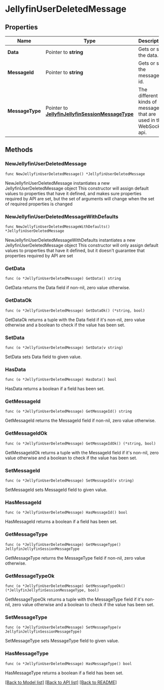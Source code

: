 # JellyfinUserDeletedMessage

## Properties

Name | Type | Description | Notes
------------ | ------------- | ------------- | -------------
**Data** | Pointer to **string** | Gets or sets the data. | [optional] 
**MessageId** | Pointer to **string** | Gets or sets the message id. | [optional] 
**MessageType** | Pointer to [**JellyfinJellyfinSessionMessageType**](JellyfinSessionMessageType.md) | The different kinds of messages that are used in the WebSocket api. | [optional] [readonly] [default to USER_DELETED]

## Methods

### NewJellyfinUserDeletedMessage

`func NewJellyfinUserDeletedMessage() *JellyfinUserDeletedMessage`

NewJellyfinUserDeletedMessage instantiates a new JellyfinUserDeletedMessage object
This constructor will assign default values to properties that have it defined,
and makes sure properties required by API are set, but the set of arguments
will change when the set of required properties is changed

### NewJellyfinUserDeletedMessageWithDefaults

`func NewJellyfinUserDeletedMessageWithDefaults() *JellyfinUserDeletedMessage`

NewJellyfinUserDeletedMessageWithDefaults instantiates a new JellyfinUserDeletedMessage object
This constructor will only assign default values to properties that have it defined,
but it doesn't guarantee that properties required by API are set

### GetData

`func (o *JellyfinUserDeletedMessage) GetData() string`

GetData returns the Data field if non-nil, zero value otherwise.

### GetDataOk

`func (o *JellyfinUserDeletedMessage) GetDataOk() (*string, bool)`

GetDataOk returns a tuple with the Data field if it's non-nil, zero value otherwise
and a boolean to check if the value has been set.

### SetData

`func (o *JellyfinUserDeletedMessage) SetData(v string)`

SetData sets Data field to given value.

### HasData

`func (o *JellyfinUserDeletedMessage) HasData() bool`

HasData returns a boolean if a field has been set.

### GetMessageId

`func (o *JellyfinUserDeletedMessage) GetMessageId() string`

GetMessageId returns the MessageId field if non-nil, zero value otherwise.

### GetMessageIdOk

`func (o *JellyfinUserDeletedMessage) GetMessageIdOk() (*string, bool)`

GetMessageIdOk returns a tuple with the MessageId field if it's non-nil, zero value otherwise
and a boolean to check if the value has been set.

### SetMessageId

`func (o *JellyfinUserDeletedMessage) SetMessageId(v string)`

SetMessageId sets MessageId field to given value.

### HasMessageId

`func (o *JellyfinUserDeletedMessage) HasMessageId() bool`

HasMessageId returns a boolean if a field has been set.

### GetMessageType

`func (o *JellyfinUserDeletedMessage) GetMessageType() JellyfinJellyfinSessionMessageType`

GetMessageType returns the MessageType field if non-nil, zero value otherwise.

### GetMessageTypeOk

`func (o *JellyfinUserDeletedMessage) GetMessageTypeOk() (*JellyfinJellyfinSessionMessageType, bool)`

GetMessageTypeOk returns a tuple with the MessageType field if it's non-nil, zero value otherwise
and a boolean to check if the value has been set.

### SetMessageType

`func (o *JellyfinUserDeletedMessage) SetMessageType(v JellyfinJellyfinSessionMessageType)`

SetMessageType sets MessageType field to given value.

### HasMessageType

`func (o *JellyfinUserDeletedMessage) HasMessageType() bool`

HasMessageType returns a boolean if a field has been set.


[[Back to Model list]](../README.md#documentation-for-models) [[Back to API list]](../README.md#documentation-for-api-endpoints) [[Back to README]](../README.md)



